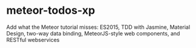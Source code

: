 # meteor-todos-xp
Add what the Meteor tutorial misses: ES2015, TDD with Jasmine, Material Design, two-way data binding, MeteorJS-style web components, and RESTful webservices
